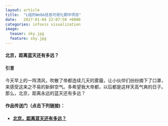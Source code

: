 ```yaml
---
layout: article
title:  "L组的Web&信息可视化期中项目"
date:   2017-01-04 22:07:50 +0800
categories: infovis visualization
image:
  teaser: sky.jpg
  feature: sky.jpg
---
```


#### 北京，距离蓝天还有多远？


#### 引言
今天早上的一阵清风，吹散了帝都连续几天的雾霾，让小伙伴们纷纷摘下了口罩，来感受这来之不易的新鲜空气。多希望我大帝都，以后都是这样天高气爽的日子。那么，北京，距离永远的蓝天还有多远？



#### 作品传送门（点击下列链接)：
- #### <a href="https://ye-wen-min.github.io/portfolio/">北京，距离蓝天还有多远？</a>
